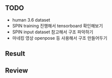 ## TODO
- human 3.6 dataset
- SPIN training 진행해서 tensorboard 확인해보기
- SPIN input dataset 참고해서 구조 파악하기
- 마네킹 영상 openpose 등 사용해서 구조 만들어두기

## Result

## Review